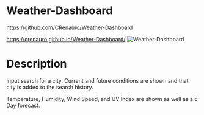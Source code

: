 # Weather-Dashboard

https://github.com/CRenauro/Weather-Dashboard

https://crenauro.github.io/Weather-Dashboard/
![Weather-Dashboard](https://user-images.githubusercontent.com/71401585/110851076-93acd600-827e-11eb-8d50-41814081f75e.png)



# Description

Input search for a city. Current and future conditions are shown and that city is added to the search history.

Temperature, Humidity, Wind Speed, and UV Index are shown as well as a 5 Day forecast.

